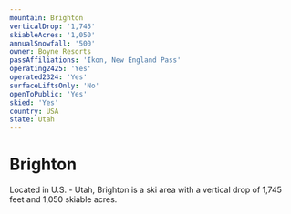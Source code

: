 ```yaml
---
mountain: Brighton
verticalDrop: '1,745'
skiableAcres: '1,050'
annualSnowfall: '500'
owner: Boyne Resorts
passAffiliations: 'Ikon, New England Pass'
operating2425: 'Yes'
operated2324: 'Yes'
surfaceLiftsOnly: 'No'
openToPublic: 'Yes'
skied: 'Yes'
country: USA
state: Utah
---
```


# Brighton

Located in U.S. - Utah, Brighton is a ski area with a vertical drop of 1,745 feet and 1,050 skiable acres.
